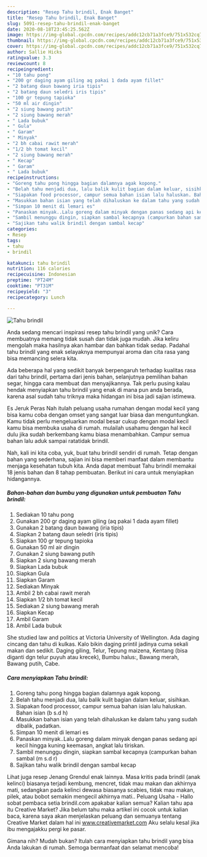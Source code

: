 ```yaml
---
description: "Resep Tahu brindil, Enak Banget"
title: "Resep Tahu brindil, Enak Banget"
slug: 5091-resep-tahu-brindil-enak-banget
date: 2020-08-18T23:45:25.562Z
image: https://img-global.cpcdn.com/recipes/addc12cb71a3fce9/751x532cq70/tahu-brindil-foto-resep-utama.jpg
thumbnail: https://img-global.cpcdn.com/recipes/addc12cb71a3fce9/751x532cq70/tahu-brindil-foto-resep-utama.jpg
cover: https://img-global.cpcdn.com/recipes/addc12cb71a3fce9/751x532cq70/tahu-brindil-foto-resep-utama.jpg
author: Sallie Hicks
ratingvalue: 3.3
reviewcount: 8
recipeingredient:
- "10 tahu pong"
- "200 gr daging ayam giling aq pakai 1 dada ayam fillet"
- "2 batang daun bawang iria tipis"
- "2 batang daun seledri iris tipis"
- "100 gr tepung tapioka"
- "50 ml air dingin"
- "2 siung bawang putih"
- "2 siung bawang merah"
- " Lada bubuk"
- " Gula"
- " Garam"
- " Minyak"
- "2 bh cabai rawit merah"
- "1/2 bh tomat kecil"
- "2 siung bawang merah"
- " Kecap"
- " Garam"
- " Lada bubuk"
recipeinstructions:
- "Goreng tahu pong hingga bagian dalamnya agak kopong."
- "Belah tahu menjadi dua, lalu balik kulit bagian dalam keluar, sisihkan."
- "Siapakan food processor, campur semua bahan isian lalu haluskan. Bahan isian (b s.d h)"
- "Masukkan bahan isian yang telah dihaluskan ke dalam tahu yang sudah dibalik, padatkan."
- "Simpan 10 menit di lemari es"
- "Panaskan minyak..Lalu goreng dalam minyak dengan panas sedang api kecil hingga kuning keemasan, angkat lalu tiriskan."
- "Sambil menunggu dingin, siapkan sambal kecapnya (campurkan bahan sambal (m s.d r)"
- "Sajikan tahu walik brindil dengan sambal kecap"
categories:
- Resep
tags:
- tahu
- brindil

katakunci: tahu brindil 
nutrition: 116 calories
recipecuisine: Indonesian
preptime: "PT24M"
cooktime: "PT31M"
recipeyield: "3"
recipecategory: Lunch

---
```



![Tahu brindil](https://img-global.cpcdn.com/recipes/addc12cb71a3fce9/751x532cq70/tahu-brindil-foto-resep-utama.jpg)

Anda sedang mencari inspirasi resep tahu brindil yang unik? Cara membuatnya memang tidak susah dan tidak juga mudah. Jika keliru mengolah maka hasilnya akan hambar dan bahkan tidak sedap. Padahal tahu brindil yang enak selayaknya mempunyai aroma dan cita rasa yang bisa memancing selera kita.

Ada beberapa hal yang sedikit banyak berpengaruh terhadap kualitas rasa dari tahu brindil, pertama dari jenis bahan, selanjutnya pemilihan bahan segar, hingga cara membuat dan menyajikannya. Tak perlu pusing kalau hendak menyiapkan tahu brindil yang enak di mana pun anda berada, karena asal sudah tahu triknya maka hidangan ini bisa jadi sajian istimewa.

Es Jeruk Peras Nah itulah peluang usaha rumahan dengan modal kecil yang bisa kamu coba dengan omset yang sangat luar biasa dan menguntungkan. Kamu tidak perlu mengeluarkan modal besar cukup dengan modal kecil kamu bisa membuka usaha di rumah. mulailah usahamu dengan hal kecil dulu jika sudah berkembang kamu biasa menambahkan. Campur semua bahan lalu aduk sampai ratatidak brindil.


Nah, kali ini kita coba, yuk, buat tahu brindil sendiri di rumah. Tetap dengan bahan yang sederhana, sajian ini bisa memberi manfaat dalam membantu menjaga kesehatan tubuh kita. Anda dapat membuat Tahu brindil memakai 18 jenis bahan dan 8 tahap pembuatan. Berikut ini cara untuk menyiapkan hidangannya.

<!--inarticleads1-->

##### Bahan-bahan dan bumbu yang digunakan untuk pembuatan Tahu brindil:

1. Sediakan 10 tahu pong
1. Gunakan 200 gr daging ayam giling (aq pakai 1 dada ayam fillet)
1. Gunakan 2 batang daun bawang (iria tipis)
1. Siapkan 2 batang daun seledri (iris tipis)
1. Siapkan 100 gr tepung tapioka
1. Gunakan 50 ml air dingin
1. Gunakan 2 siung bawang putih
1. Siapkan 2 siung bawang merah
1. Siapkan  Lada bubuk
1. Siapkan  Gula
1. Siapkan  Garam
1. Sediakan  Minyak
1. Ambil 2 bh cabai rawit merah
1. Siapkan 1/2 bh tomat kecil
1. Sediakan 2 siung bawang merah
1. Siapkan  Kecap
1. Ambil  Garam
1. Ambil  Lada bubuk


She studied law and politics at Victoria University of Wellington. Ada daging cincang dan tahu di kulkas. Kalo bikin daging printil jadinya cuma sekali makan dan sedikit. Daging giling, Telur, Tepung maizena, Kentang (bisa diganti dgn telur puyuh atau krecek), Bumbu halus:, Bawang merah, Bawang putih, Cabe. 

<!--inarticleads2-->

##### Cara menyiapkan Tahu brindil:

1. Goreng tahu pong hingga bagian dalamnya agak kopong.
1. Belah tahu menjadi dua, lalu balik kulit bagian dalam keluar, sisihkan.
1. Siapakan food processor, campur semua bahan isian lalu haluskan. Bahan isian (b s.d h)
1. Masukkan bahan isian yang telah dihaluskan ke dalam tahu yang sudah dibalik, padatkan.
1. Simpan 10 menit di lemari es
1. Panaskan minyak..Lalu goreng dalam minyak dengan panas sedang api kecil hingga kuning keemasan, angkat lalu tiriskan.
1. Sambil menunggu dingin, siapkan sambal kecapnya (campurkan bahan sambal (m s.d r)
1. Sajikan tahu walik brindil dengan sambal kecap


Lihat juga resep Jenang Grendul enak lainnya. Masa kritis pada brindil (anak kelinci) biasanya terjadi kembung, mencret, tidak mau makan dan akhirnya mati, sedangkan pada kelinci dewasa biasanya scabies, tidak mau makan, pilek, atau bobot semakin mengecil akhirnya mati.. Peluang Usaha - Hallo sobat pembaca setia brindil.com apakabar kalian semua? Kalian tahu apa itu Creative Market? Jika belum tahu maka artikel ini cocok untuk kalian baca, karena saya akan menjelaskan peluang dan semuanya tentang Creative Market dalam hal ini www.creativemarket.com Aku selalu kesal jika ibu mengajakku pergi ke pasar. 

Gimana nih? Mudah bukan? Itulah cara menyiapkan tahu brindil yang bisa Anda lakukan di rumah. Semoga bermanfaat dan selamat mencoba!

